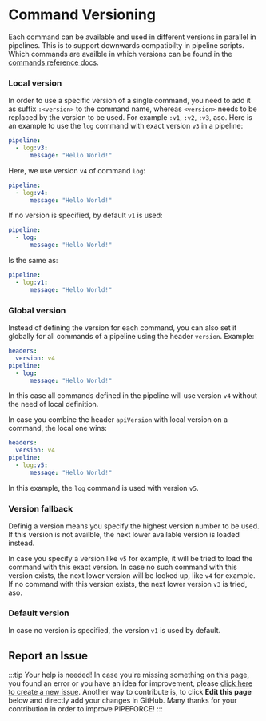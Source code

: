 # Command Versioning

Each command can be available and used in different versions in parallel in pipelines. This is to support downwards compatibilty in pipeline scripts. Which commands are availble in which versions can be found in the [commands reference docs](../../api/commands).

### Local version

In order to use a specific version of a single command, you need to add it as suffix `:<version>` to the command name, whereas `<version>` needs to be replaced by the version to be used. For example `:v1`, `:v2`, `:v3`, aso. Here is an example to use the `log` command with exact version `v3` in a pipeline:

```yaml
pipeline:
  - log:v3:
      message: "Hello World!"   
```

Here, we use version `v4` of command `log`:

```yaml
pipeline:
  - log:v4:
      message: "Hello World!"   
```

If no version is specified, by default `v1` is used:

```yaml
pipeline:
  - log:
      message: "Hello World!"   
```

Is the same as:

```yaml
pipeline:
  - log:v1:
      message: "Hello World!"   
```

### Global version

Instead of defining the version for each command, you can also set it globally for all commands of a pipeline using the header `version`. Example:

```yaml
headers:
  version: v4
pipeline:
  - log:
      message: "Hello World!"
```

In this case all commands defined in the pipeline will use version `v4` without the need of local definition.

In case you combine the header `apiVersion` with local version on a command, the local one wins:

```yaml
headers:
  version: v4
pipeline:
  - log:v5:
      message: "Hello World!"
```

In this example, the `log` command is used with version `v5`. 

### Version fallback

Definig a version means you specify the highest version number to be used. If this version is not availble, the next lower available version is loaded instead. 

In case you specify a version like `v5` for example, it will be tried to load the command with this exact version. In case no such command with this version exists, the next lower version will be looked up, like `v4` for example. If no command with this version exists, the next lower version `v3` is tried, aso. 

### Default version

In case no version is specified, the version `v1` is used by default.

## Report an Issue
:::tip Your help is needed!
In case you're missing something on this page, you found an error or you have an idea for improvement, please [click here to create a new issue](https://github.com/pipeforce/pipeforce.github.io/issues). Another way to contribute is, to click **Edit this page** below and directly add your changes in GitHub. Many thanks for your contribution in order to improve PIPEFORCE!
:::
